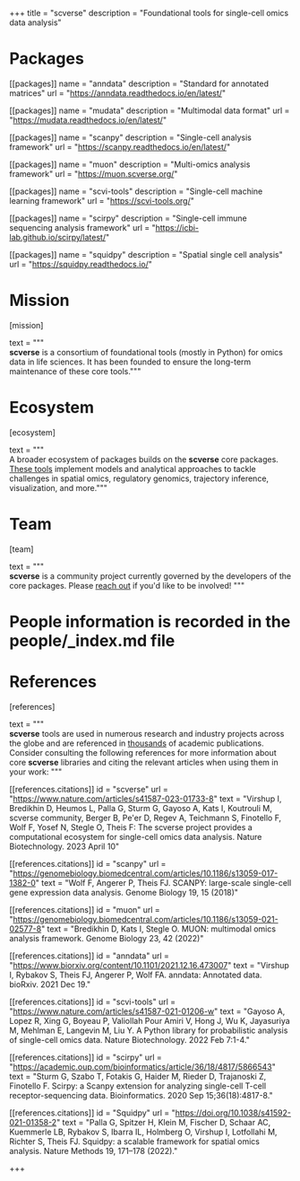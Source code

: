 +++
title = "scverse"
description = "Foundational tools for single-cell omics data analysis"

# Packages

[[packages]]
	name = "anndata"
	description = "Standard for annotated matrices"
	url = "https://anndata.readthedocs.io/en/latest/"

[[packages]]
	name = "mudata"
	description = "Multimodal data format"
	url = "https://mudata.readthedocs.io/en/latest/"

[[packages]]
	name = "scanpy"
	description = "Single-cell analysis framework"
	url = "https://scanpy.readthedocs.io/en/latest/"

[[packages]]
	name = "muon"
	description = "Multi-omics analysis framework"
	url = "https://muon.scverse.org/"

[[packages]]
	name = "scvi-tools"
	description = "Single-cell machine learning framework"
	url = "https://scvi-tools.org/"

[[packages]]
	name = "scirpy"
	description = "Single-cell immune sequencing analysis framework"
	url = "https://icbi-lab.github.io/scirpy/latest/"

[[packages]]
	name = "squidpy"
	description = "Spatial single cell analysis"
	url = "https://squidpy.readthedocs.io/"

# Mission
[mission]

text = """\
**scverse** is a consortium of foundational tools (mostly in Python) for omics data in life sciences. It has been founded to ensure the long-term maintenance of these core tools."""

# Ecosystem
[ecosystem]

text = """\
A broader ecosystem of packages builds on the **scverse** core packages. [These tools](/packages/#ecosystem) implement models and analytical approaches to tackle challenges in spatial omics, regulatory genomics, trajectory inference, visualization, and more."""

# Team
[team]

text = """\
**scverse** is a community project currently governed by the developers of the core packages. Please [reach out](/join) if you'd like to be involved!
"""

# People information is recorded in the people/_index.md file


# References
[references]

text = """\
**scverse** tools are used in numerous research and industry projects across the globe and are referenced in [thousands](https://scholar.google.ru/scholar?cites=14568046068402025757) of academic publications. Consider consulting the following references for more information about core **scverse** libraries and citing the relevant articles when using them in your work:
"""

[[references.citations]]
	id = "scverse"
	url = "https://www.nature.com/articles/s41587-023-01733-8"
	text = "Virshup I, Bredikhin D, Heumos L, Palla G, Sturm G, Gayoso A, Kats I, Koutrouli M, scverse community, Berger B, Pe'er D, Regev A, Teichmann S, Finotello F, Wolf F, Yosef N, Stegle O, Theis F: The scverse project provides a computational ecosystem for single-cell omics data analysis. Nature Biotechnology. 2023 April 10"

[[references.citations]]
	id = "scanpy"
	url = "https://genomebiology.biomedcentral.com/articles/10.1186/s13059-017-1382-0"
	text = "Wolf F, Angerer P, Theis FJ. SCANPY: large-scale single-cell gene expression data analysis. Genome Biology 19, 15 (2018)"

[[references.citations]]
    id = "muon"
    url = "https://genomebiology.biomedcentral.com/articles/10.1186/s13059-021-02577-8"
    text = "Bredikhin D, Kats I, Stegle O. MUON: multimodal omics analysis framework. Genome Biology 23, 42 (2022)"

[[references.citations]]
    id = "anndata"
    url = "https://www.biorxiv.org/content/10.1101/2021.12.16.473007"
    text = "Virshup I, Rybakov S, Theis FJ, Angerer P, Wolf FA. anndata: Annotated data. bioRxiv. 2021 Dec 19."

[[references.citations]]
    id = "scvi-tools"
    url = "https://www.nature.com/articles/s41587-021-01206-w"
    text = "Gayoso A, Lopez R, Xing G, Boyeau P, Valiollah Pour Amiri V, Hong J, Wu K, Jayasuriya M, Mehlman E, Langevin M, Liu Y. A Python library for probabilistic analysis of single-cell omics data. Nature Biotechnology. 2022 Feb 7:1-4."

[[references.citations]]
    id = "scirpy"
    url = "https://academic.oup.com/bioinformatics/article/36/18/4817/5866543"
    text = "Sturm G, Szabo T, Fotakis G, Haider M, Rieder D, Trajanoski Z, Finotello F. Scirpy: a Scanpy extension for analyzing single-cell T-cell receptor-sequencing data. Bioinformatics. 2020 Sep 15;36(18):4817-8."

[[references.citations]]
    id = "Squidpy"
    url = "https://doi.org/10.1038/s41592-021-01358-2"
    text = "Palla G, Spitzer H, Klein M, Fischer D, Schaar AC, Kuemmerle LB, Rybakov S, Ibarra IL, Holmberg O, Virshup I, Lotfollahi M, Richter S, Theis FJ. Squidpy: a scalable framework for spatial omics analysis. Nature Methods 19, 171–178 (2022)."

+++
